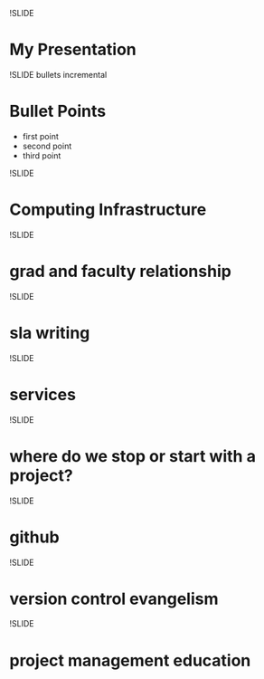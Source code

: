 !SLIDE 
# My Presentation #

!SLIDE bullets incremental
# Bullet Points #

* first point
* second point
* third point

!SLIDE
# Computing Infrastructure #

!SLIDE
# grad and faculty relationship #
 
!SLIDE
# sla writing #

!SLIDE
# services #

!SLIDE
# where do we stop or start with a project? #

!SLIDE
# github #

!SLIDE
# version control evangelism #

!SLIDE
# project management education #
